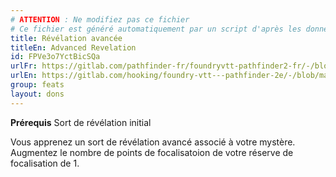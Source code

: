 ```yaml
---
# ATTENTION : Ne modifiez pas ce fichier
# Ce fichier est généré automatiquement par un script d'après les données du module Foundry VTT officiel et de sa traduction
title: Révélation avancée
titleEn: Advanced Revelation
id: FPVe3o7YctBicSQa
urlFr: https://gitlab.com/pathfinder-fr/foundryvtt-pathfinder2-fr/-/blob/master/data/feats/FPVe3o7YctBicSQa.htm
urlEn: https://gitlab.com/hooking/foundry-vtt---pathfinder-2e/-/blob/master/packs/data/feats.db/advanced-revelation.json
group: feats
layout: dons
---
```

**Prérequis** Sort de révélation initial

Vous apprenez un sort de révélation avancé associé à votre mystère. Augmentez le nombre de points de focalisatoion de votre réserve de focalisation de 1.


